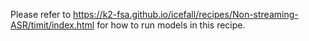 
Please refer to <https://k2-fsa.github.io/icefall/recipes/Non-streaming-ASR/timit/index.html>
for how to run models in this recipe.
